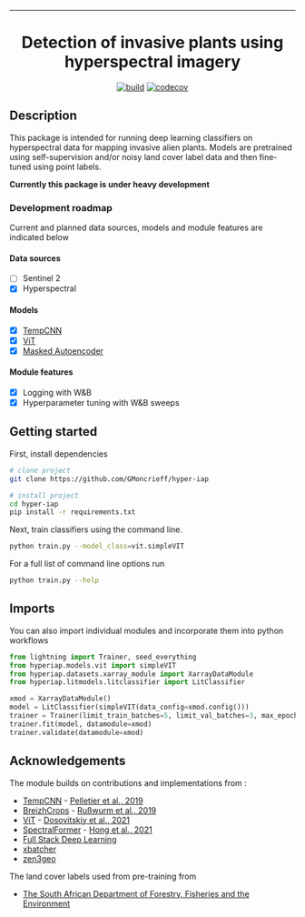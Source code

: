 
---

<div align="center">    
 
# Detection of invasive plants using hyperspectral imagery    
[![build](https://github.com/GMoncrieff/hyper-iap/actions/workflows/ci-testing.yml/badge.svg)](https://github.com/GMoncrieff/hyper-iap/actions/workflows/ci-testing.yml)
[![codecov](https://codecov.io/gh/GMoncrieff/hyper-iap/branch/main/graph/badge.svg?token=AJQEB1CXPZ)](https://codecov.io/gh/GMoncrieff/hyper-iap)
</div>
 
## Description   
This package is intended for running deep learning classifiers on hyperspectral data for mapping invasive alien plants. Models are pretrained using self-supervision and/or noisy land cover label data and then fine-tuned using point labels.

**Currently this package is under heavy development**

### Development roadmap
Current and planned data sources, models and module features are indicated below

#### Data sources
- [ ] Sentinel 2
- [x] Hyperspectral
#### Models
- [x] [TempCNN](https://www.mdpi.com/2072-4292/11/5/523)
- [x] [ViT](https://arxiv.org/abs/2010.11929)
- [x] [Masked Autoencoder](https://arxiv.org/abs/2111.06377)

#### Module features

- [x] Logging with W&B
- [x] Hyperparameter tuning with W&B sweeps

## Getting started
First, install dependencies   
```bash
# clone project   
git clone https://github.com/GMoncrieff/hyper-iap

# install project   
cd hyper-iap  
pip install -r requirements.txt
 ```   
 Next, train classifiers using the command line.   
 ```bash
python train.py --model_class=vit.simpleVIT   
```
For a full list of command line options run
 ```bash
python train.py --help
```

## Imports
You can also import individual modules and incorporate them into python workflows
```python
from lightning import Trainer, seed_everything
from hyperiap.models.vit import simpleVIT
from hyperiap.datasets.xarray_module import XarrayDataModule
from hyperiap.litmodels.litclassifier import LitClassifier

xmod = XarrayDataModule()
model = LitClassifier(simpleVIT(data_config=xmod.config()))
trainer = Trainer(limit_train_batches=5, limit_val_batches=3, max_epochs=2)
trainer.fit(model, datamodule=xmod)
trainer.validate(datamodule=xmod)
```

## Acknowledgements

The module builds on contributions and implementations from :

* [TempCNN](https://github.com/charlotte-pel/igarss2019-dl4sits) - [Pelletier et al., 2019](https://www.mdpi.com/2072-4292/11/5/523)
* [BreizhCrops](https://github.com/dl4sits/BreizhCrops) - [Rußwurm et al., 2019](https://arxiv.org/abs/1905.11893)
* [ViT](https://github.com/google-research/vision_transformer) - [ Dosovitskiy et al., 2021](https://arxiv.org/abs/2010.11929)
* [SpectralFormer](https://github.com/charlotte-pel/igarss2019-dl4sits) - [Hong et al., 2021](https://ieeexplore.ieee.org/document/9627165)
* [Full Stack Deep Learning](https://github.com/full-stack-deep-learning/fsdl-text-recognizer-2022)
* [xbatcher](https://github.com/xarray-contrib/xbatcher)
* [zen3geo](https://github.com/weiji14/zen3geo)

The land cover labels used from pre-training from
* [The South African Department of Forestry, Fisheries and the Environment ](https://egis.environment.gov.za/sa_national_land_cover_datasets)
